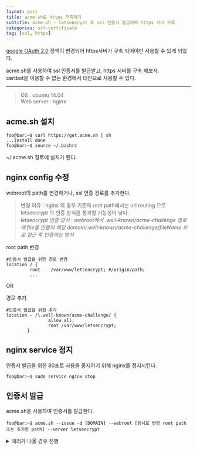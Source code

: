 ```yaml
---
layout: post
title: acme.sh로 https 구축하기
subtitle: acme.sh - letsencrypt 로 ssl 인증서 발급하여 https 서버 구축
categories: ssl-certificate
tag: [ssl, https]
---
```


[google OAuth 2.0](https://developers.google.com/identity/protocols/oauth2/policies?hl=ko#secure-response-handling) 정책이 변경되어 https서버가 구축 되어야만 사용할 수 있게 되었다.



acme.sh를 사용하여 ssl 인증서를 발급받고, https 서버를 구축 해보자.  
certbot을 이용할 수 없는 환경에서 대안으로 사용할 수 있다.

---  
>OS : ubuntu 14.04  
>Web server : nginx


## acme.sh 설치

```console
foo@bar:~$ curl https://get.acme.sh | sh
...install done
foo@bar:~$ source ~/.bashrc
```
~/.acme.sh 경로에 설치가 된다.  


## nginx config 수정
webroot의 path를 변경하거나, ssl 인증 경로를 추가한다.  
>변경 이유 : nginx 의 경우 기존의 root path에서는 url routing 으로  letsencrypt 의 인증 방식을 통과할 가능성이 낮다.  
>_letsencrypt 인증 방식 : webroot에서 .well-known/acme-challenge 경로에 file을 만들어 해당 domain/.well-known/acme-challenge/fileName 으로 접근 후 인증하는 방식_

root path 변경
```nginx conf
#인증서 발급을 위한 경로 변경
location / {
         root    /var/www/letsencrypt; #/origin/path;
         ...
```

OR  

경로 추가
```nginx conf
#인증서 발급을 위한 추가
location ~ /\.well-known/acme-challenge/ {
                allow all;
                root /var/www/letsencrypt;
        }
```


## nginx service 정지
인증서 발급을 위한 80포트 사용을 중지하기 위해 nginx를 정지시킨다.

```console
foo@bar:~$ sudo service nginx stop
```

## 인증서 발급
acme.sh을 사용하여 인증서를 발급한다.
```console
foo@bar:~$ acme.sh --issue -d [DOMAIN] --webroot [임시로 변경 root path 또는 추가한 path] --server letsencrypt
```

<details>
<summary>에러가 나올 경우 진행</summary>

command 실행 시, 아래와 같은 오류가 출력되고,
```console
Please refer to https://curl.haxx.se/libcurl/c/libcurl-errors.html for error code: 60  
Can not init api for: https://acme-v02.api.letsencrypt.org/directory.
```
<br>

https://acme-v02.api.letsencrypt.org/directory 로  curl 날렸을 때, 아래와 같은 오류가 나올 경우  
```console
curl: (60) SSL certificate problem: unable to get local issuer certificate
```

<br><br>


curl 공식 홈페이지에서 인증서를 받고,  
```console
wget --no-check-certificate https://curl.haxx.se/ca/cacert.pem
```  

<br>

acme.sh script 에서 curl을 사용하는 곳(1769 line) command에 `-cacert [path]/cacert.pem`  추가  
```shell
_ACME_CURL="curl --silent --dump-header $HTTP_HEADER --cacert /home/ubuntu/cacert.pem"
```
  
  
</details>
